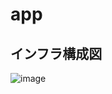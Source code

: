 # app

## インフラ構成図

![image](https://user-images.githubusercontent.com/76615633/134453277-5c528c95-5d41-4d68-a6f3-ffc24eba0219.png)

